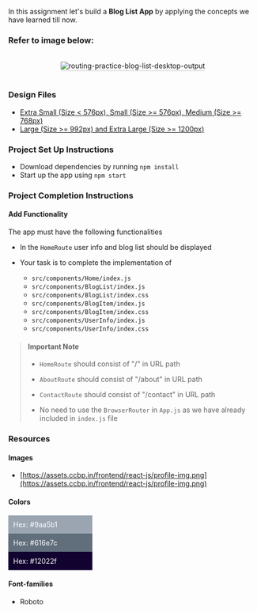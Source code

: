 In this assignment let's build a **Blog List App** by applying the concepts we have learned till now.

### Refer to image below:

<br/>
<div style="text-align: center;">
    <img src="https://assets.ccbp.in/frontend/content/react-js/routing-practice-blog-list-desktop-output.gif" alt="routing-practice-blog-list-desktop-output" style="max-width:70%;box-shadow:0 2.8px 2.2px rgba(0, 0, 0, 0.12)">
</div>
<br/>

### Design Files

- [Extra Small (Size < 576px), Small (Size >= 576px), Medium (Size >= 768px)](https://assets.ccbp.in/frontend/content/react-js/routing-practice-blog-list-sm-output.png)
- [Large (Size >= 992px) and Extra Large (Size >= 1200px)](https://assets.ccbp.in/frontend/content/react-js/routing-practice-blog-list-lg-output.png)

### Project Set Up Instructions

- Download dependencies by running `npm install`
- Start up the app using `npm start`

### Project Completion Instructions

#### Add Functionality

The app must have the following functionalities

- In the `HomeRoute` user info and blog list should be displayed
  
- Your task is to complete the implementation of
  - `src/components/Home/index.js`
  - `src/components/BlogList/index.js`
  - `src/components/BlogList/index.css`
  - `src/components/BlogItem/index.js`
  - `src/components/BlogItem/index.css`
  - `src/components/UserInfo/index.js`
  - `src/components/UserInfo/index.css`

> #### Important Note
>
> - `HomeRoute` should consist of "/" in URL path
> - `AboutRoute` should consist of "/about" in URL path
> - `ContactRoute` should consist of "/contact" in URL path
>
> - No need to use the `BrowserRouter` in `App.js` as we have already included in `index.js` file

### Resources

#### Images

- [https://assets.ccbp.in/frontend/react-js/profile-img.png](https://assets.ccbp.in/frontend/react-js/profile-img.png)

#### Colors

<div style="background-color: #9aa5b1; width: 150px; padding: 10px; color: white">Hex: #9aa5b1</div>
<div style="background-color: #616e7c; width: 150px; padding: 10px; color: white">Hex: #616e7c</div>
<div style="background-color: #12022f; width: 150px; padding: 10px; color: white">Hex: #12022f</div>

#### Font-families

- Roboto
